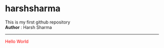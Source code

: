 # harshsharma
This is my first github repository
<br>
<b>Author</b> : Harsh Sharma
<hr>
<p style="color: red;">Hello World</p>
